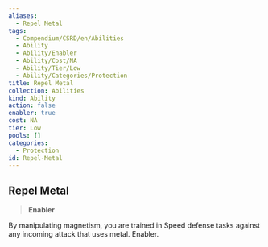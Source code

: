 ```yaml
---
aliases:
  - Repel Metal
tags:
  - Compendium/CSRD/en/Abilities
  - Ability
  - Ability/Enabler
  - Ability/Cost/NA
  - Ability/Tier/Low
  - Ability/Categories/Protection
title: Repel Metal
collection: Abilities
kind: Ability
action: false
enabler: true
cost: NA
tier: Low
pools: []
categories:
  - Protection
id: Repel-Metal
---
```

## Repel Metal    
>**Enabler**  
    
By manipulating magnetism, you are trained in Speed defense tasks against any incoming attack that uses metal. Enabler.
